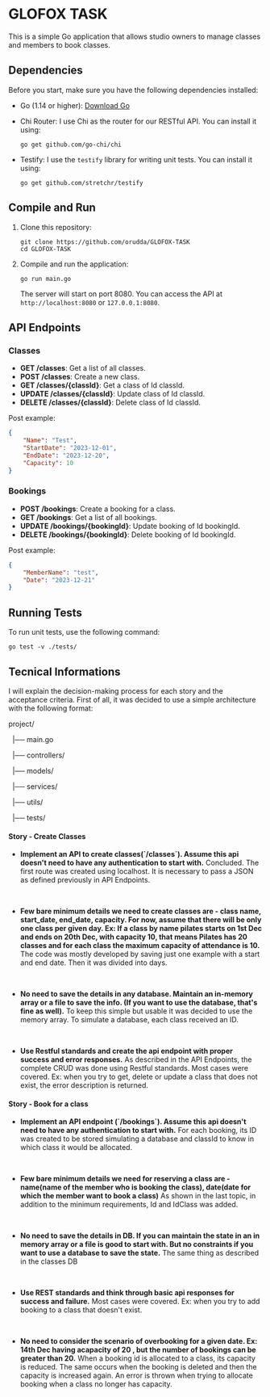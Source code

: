 # GLOFOX TASK

This is a simple Go application that allows studio owners to manage classes and members to book classes.

## Dependencies

Before you start, make sure you have the following dependencies installed:

- Go (1.14 or higher): [Download Go](https://golang.org/dl/)
- Chi Router: I use Chi as the router for our RESTful API. You can install it using:

    ```shell
    go get github.com/go-chi/chi
    ```

- Testify: I use the `testify` library for writing unit tests. You can install it using:

    ```shell
    go get github.com/stretchr/testify
    ```

## Compile and Run

1. Clone this repository:

    ```shell
    git clone https://github.com/orudda/GLOFOX-TASK
    cd GLOFOX-TASK
    ```

2. Compile and run the application:

    ```shell
    go run main.go
    ```

   The server will start on port 8080. You can access the API at `http://localhost:8080` or `127.0.0.1:8080`.

## API Endpoints

### Classes

- **GET /classes**: Get a list of all classes.
- **POST /classes**: Create a new class.
- **GET /classes/{classId}**: Get a class of Id classId.
- **UPDATE /classes/{classId}**: Update class of Id classId.
- **DELETE /classes/{classId}**: Delete class of Id classId.

Post example:
```json
{
    "Name": "Test",
    "StartDate": "2023-12-01",
    "EndDate": "2023-12-20",
    "Capacity": 10
}
```

### Bookings

- **POST /bookings**: Create a booking for a class.
- **GET /bookings**: Get a list of all bookings.
- **UPDATE /bookings/{bookingId}**: Update booking of Id bookingId.
- **DELETE /bookings/{bookingId}**: Delete booking of Id bookingId.

Post example:
```json
{
    "MemberName": "test",
    "Date": "2023-12-21"
}
```

## Running Tests

To run unit tests, use the following command:

```shell
go test -v ./tests/
```

## Tecnical Informations

 I will explain the decision-making process for each story and the acceptance criteria.
First of all, it was decided to use a simple architecture with the following format:

project/

&nbsp;    |── main.go

&nbsp;    |── controllers/

&nbsp;    |── models/

&nbsp;    |── services/

&nbsp;    |── utils/

&nbsp;    |── tests/

#### Story - Create Classes

- **Implement an API to create classes(\`/classes\`). Assume this api doesn't need to have any authentication to start with.**
Concluded. The first route was created using localhost. It is necessary to pass a JSON as defined previously in API Endpoints.
<br>

- **Few bare minimum details we need to create classes are - class name, start_date, end_date, capacity. For now, assume that there will be only one class per given day. Ex: If a class by name pilates starts on 1st Dec and ends on 20th Dec, with capacity 10, that means Pilates has 20 classes and for each class the maximum capacity of attendance is 10.**
The code was mostly developed by saving just one example with a start and end date. Then it was divided into days.
<br>

- **No need to save the details in any database. Maintain an in-memory array or a file to save the info. (If you want to use the database, that's fine as well).**
To keep this simple but usable it was decided to use the memory array. To simulate a database, each class received an ID.
<br>

- **Use Restful standards and create the api endpoint with proper success and error responses.**
As described in the API Endpoints, the complete CRUD was done using Restful standards. Most cases were covered. Ex: when you try to get, delete or update a class that does not exist, the error description is returned.

#### Story - Book for a class

- **Implement an API endpoint (\`/bookings\`). Assume this api doesn't need to have any authentication to start with.**
For each booking, its ID was created to be stored simulating a database and classId to know in which class it would be allocated.
<br>

- **Few bare minimum details we need for reserving a class are - name(name of the member who is booking the class), date(date for which the member want to book a class)**
As shown in the last topic, in addition to the minimum requirements, Id and IdClass was added.
<br>

- **No need to save the details in DB. If you can maintain the state in an in memory array or a file is good to start with. But no constraints if you want to use a database to save the state.**
The same thing as described in the classes DB
<br>

- **Use REST standards and think through basic api responses for success and failure.**
Most cases were covered. Ex: when you try to add booking to a class that doesn't exist.
<br>

- **No need to consider the scenario of overbooking for a given date. Ex: 14th Dec having acapacity of 20 , but the number of bookings can be greater than 20.**
When a booking id is allocated to a class, its capacity is reduced. The same occurs when the booking is deleted and then the capacity is increased again. An error is thrown when trying to allocate booking when a class no longer has capacity.
